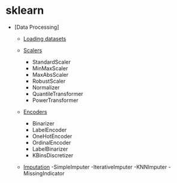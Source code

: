 # sklearn

* [Data Processing]
  - [Loading datasets](https://github.com/yyu-ds/sklearn_notes/blob/main/01_DataProcessing/datasets.ipynb)
  
  - [Scalers](https://github.com/yyu-ds/sklearn_notes/blob/main/01_DataProcessing/scaler.ipynb)
    - StandardScaler
    - MinMaxScaler
    - MaxAbsScaler
    - RobustScaler
    - Normalizer
    - QuantileTransformer
    - PowerTransformer
    
  - [Encoders](https://github.com/yyu-ds/sklearn_notes/blob/main/01_DataProcessing/encoder.ipynb)
    - Binarizer
    - LabelEncoder
    - OneHotEncoder
    - OrdinalEncoder
    - LabelBinarizer
    - KBinsDiscretizer
  
  - [Imputation](https://github.com/yyu-ds/sklearn_notes/blob/main/01_DataProcessing/imputation.ipynb)
    -SimpleImputer
    -IterativeImputer
    -KNNImputer
    -MissingIndicator
  




